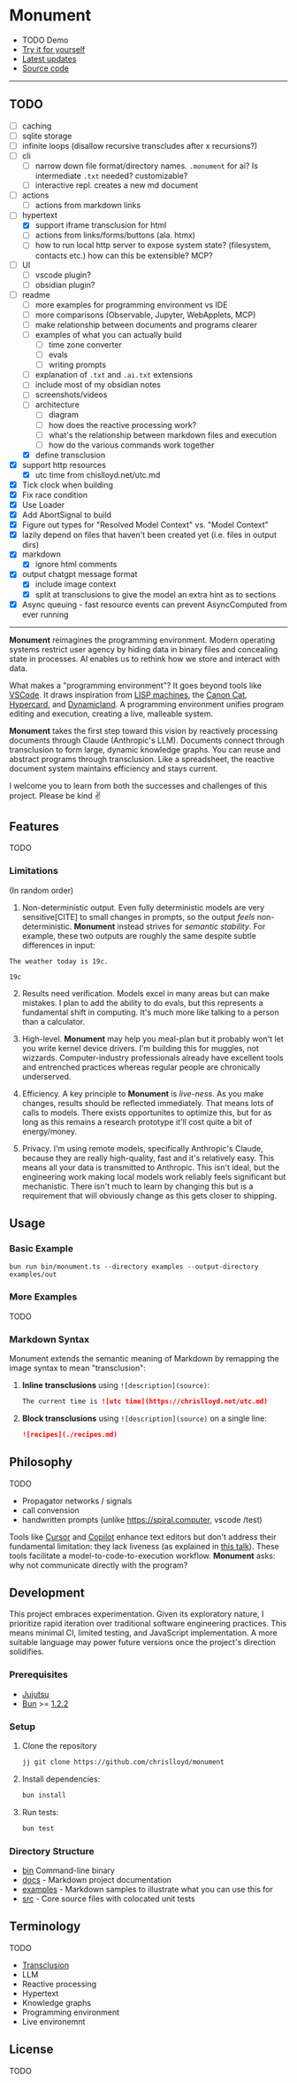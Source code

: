 # Monument

* TODO Demo
* [Try it for yourself](#usage)
* [Latest updates](https://github.com/chrislloyd/monument/commits)
* [Source code](https://github.com/chrislloyd/monument)

---

## TODO

* [ ] caching
* [ ] sqlite storage
* [ ] infinite loops (disallow recursive transcludes after x recursions?)
* [ ] cli
  * [ ] narrow down file format/directory names. `.monument` for ai? Is intermediate `.txt` needed? customizable?
  * [ ] interactive repl. creates a new md document
* [ ] actions
  * [ ] actions from markdown links
* [ ] hypertext
  * [x] support iframe transclusion for html
  * [ ] actions from links/forms/buttons (ala. htmx)
  * [ ] how to run local http server to expose system state? (filesystem, contacts etc.) how can this be extensible? MCP?
* [ ] UI
  * [ ] vscode plugin?
  * [ ] obsidian plugin?
* [ ] readme
  * [ ] more examples for programming environment vs IDE
  * [ ] more comparisons (Observable, Jupyter, WebApplets, MCP)
  * [ ] make relationship between documents and programs clearer
  * [ ] examples of what you can actually build
    * [ ] time zone converter
    * [ ] evals
    * [ ] writing prompts
  * [ ] explanation of `.txt` and `.ai.txt` extensions
  * [ ] include most of my obsidian notes
  * [ ] screenshots/videos
  * [ ] architecture
    * [ ] diagram
    * [ ] how does the reactive processing work?
    * [ ] what's the relationship between markdown files and execution
    * [ ] how do the various commands work together
  * [x] define transclusion
* [x] support http resources
  * [x] utc time from chislloyd.net/utc.md
* [x] Tick clock when building
* [x] Fix race condition
* [x] Use Loader
* [x] Add AbortSignal to build
* [x] Figure out types for "Resolved Model Context" vs. "Model Context"
* [x] lazily depend on files that haven't been created yet (i.e. files in output dirs)
* [x] markdown
  * [x] ignore html comments <!-- -->
* [x] output chatgpt message format
  * [x] include image context
  * [x] split at transclusions to give the model an extra hint as to sections
* [x] Async queuing - fast resource events can prevent AsyncComputed from ever running

---

**Monument** reimagines the programming environment. Modern operating systems restrict user agency by hiding data in binary files and concealing state in processes. AI enables us to rethink how we store and interact with data.

What makes a "programming environment"? It goes beyond tools like [VSCode](https://code.visualstudio.com). It draws inspiration from [LISP machines](https://en.wikipedia.org/wiki/Lisp_machine), the [Canon Cat](https://en.wikipedia.org/wiki/Canon_Cat), [Hypercard](https://hypercard.org), and [Dynamicland](https://dynamicland.org/2024/FAQ/#What_do_you_mean_by_dynamic_medium). A programming environment unifies program editing and execution, creating a live, malleable system.

**Monument** takes the first step toward this vision by reactively processing documents through Claude (Anthropic's LLM). Documents connect through transclusion to form large, dynamic knowledge graphs. You can reuse and abstract programs through transclusion. Like a spreadsheet, the reactive document system maintains efficiency and stays current.

I welcome you to learn from both the successes and challenges of this project. Please be kind ✌️

## Features

TODO

### Limitations

(In random order)

1. Non-deterministic output. Even fully deterministic models are very sensitive[CITE] to small changes in prompts, so the output _feels_ non-deterministic. **Monument** instead strives for _semantic stability_. For example, these two outputs are roughly the same despite subtle differences in input:

```
The weather today is 19c.
```

```
19c
```

2. Results need verification. Models excel in many areas but can make mistakes. I plan to add the ability to do evals, but this represents a fundamental shift in computing. It's much more like talking to a person than a calculator.

3. High-level. **Monument** may help you meal-plan but it probably won't let you write kernel device drivers. I'm building this for muggles, not wizzards. Computer-industry professionals already have excellent tools and entrenched practices whereas regular people are chronically underserved.

4. Efficiency. A key principle to **Monument** is _live-ness_. As you make changes, results should be reflected immediately. That means lots of calls to models. There exists opportunites to optimize this, but for as long as this remains a research prototype it'll cost quite a bit of energy/money.

5. Privacy. I'm using remote models, specifically Anthropic's Claude, because they are really high-quality, fast and it's relatively easy. This means all your data is transmitted to Anthropic. This isn't ideal, but the engineering work making local models work reliably feels significant but mechanistic. There isn't much to learn by changing this but is a requirement that will obviously change as this gets closer to shipping.

## Usage

### Basic Example

```shell
bun run bin/monument.ts --directory examples --output-directory examples/out
```

### More Examples

TODO

### Markdown Syntax

Monument extends the semantic meaning of Markdown by remapping the image syntax to mean "transclusion":

1. **Inline transclusions** using `![description](source)`:

   ```markdown
   The current time is ![utc time](https://chrislloyd.net/utc.md)
   ```

2. **Block transclusions** using `![description](source)` on a single line:

   ```markdown
   ![recipes](./recipes.md)
   ```

## Philosophy

TODO

* Propagator networks / signals
* call convension
* handwritten prompts (unlike https://spiral.computer, vscode /test)

Tools like [Cursor](https://cursor.com) and [Copilot](https://github.com/features/copilot) enhance text editors but don't address their fundamental limitation: they lack liveness (as explained in [this talk](https://www.youtube.com/watch?v=ZfytHvgHybA)). These tools facilitate a model-to-code-to-execution workflow. **Monument** asks: why not communicate directly with the program?

## Development

This project embraces experimentation. Given its exploratory nature, I prioritize rapid iteration over traditional software engineering practices. This means minimal CI, limited testing, and JavaScript implementation. A more suitable language may power future versions once the project's direction solidifies.

### Prerequisites

* [Jujutsu](https://jj-vcs.github.io/jj/latest/)
* [Bun](https://bun.sh) >= [1.2.2](https://github.com/oven-sh/bun/releases/tag/bun-v1.2.2)

### Setup

1. Clone the repository

   ```sh
   jj git clone https://github.com/chrislloyd/monument
   ```

2. Install dependencies:

   ```sh
   bun install
   ```

3. Run tests:

   ```sh
   bun test
   ```

### Directory Structure

* [bin](bin) Command-line binary
* [docs](docs) - Markdown project documentation
* [examples](examples) - Markdown samples to illustrate what you can use this for
* [src](src) - Core source files with colocated unit tests

## Terminology

TODO

* [Transclusion](docs/transclusion.md)
* LLM
* Reactive processing
* Hypertext
* Knowledge graphs
* Programming environment
* Live environemnt

## License

TODO
